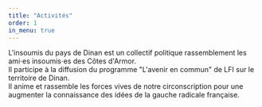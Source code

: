 ```yaml
---
title: "Activités"
order: 1
in_menu: true
---
```

L'insoumis du pays de Dinan est un collectif politique rassemblement les ami⋅es insoumis⋅es des Côtes d'Armor.  
Il participe à la diffusion du programme "L'avenir en commun" de LFI sur le territoire de Dinan.  
Il anime et rassemble les forces vives de notre circonscription pour une augmenter la connaissance des idées de la gauche radicale française. 